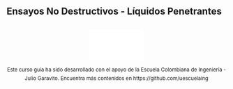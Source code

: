 ## Ensayos No Destructivos - Líquidos Penetrantes


##
  <div align="center"><a href="http://www.escuelaing.edu.co" target="_blank"><img src=https://github.com/darckoala/Demo-repo/blob/main/Imagenes/Logo_Escuela.png alt="Support by" width="25%" border="0" /></a><sub><br>Este curso guía ha sido desarrollado con el apoyo de la Escuela Colombiana de Ingeniería - Julio Garavito. Encuentra más contenidos en https://github.com/uescuelaing</sub><br><br></div>
